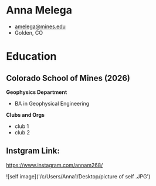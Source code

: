 # Anna Melega
- amelega@mines.edu
- Golden, CO

# Education
## Colorado School of Mines (2026)
**Geophysics Department**
- BA in Geophysical Engineering 

**Clubs and Orgs**
- club 1
- club 2

## Instgram Link:
https://www.instagram.com/annam268/

![self image]('/c/Users/Anna1/Desktop/picture of self .JPG')

